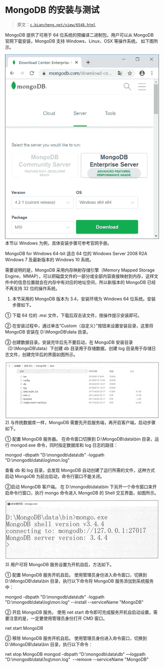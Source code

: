# MongoDB 的安装与测试

> 原文：[`c.biancheng.net/view/6548.html`](http://c.biancheng.net/view/6548.html)

MongoDB 提供了可用于 64 位系统的预编译二进制包，用户可以从 MongoDB 官网下载安装，MongoDB 支持 Windows、Linux、OSX 等操作系统。 如下图所示。

![](img/53c71bf3fee56479cb2f9065b93f07a5.png)
本节以 Windows 为例，具体安装步骤可参考官网手册。

MongoDB for Windows 64-bit 适合 64 位的 Windows Server 2008 R2A Windows 7 及最新版本的 Windows 10 系统。

需要说明的是，MongoDB 采用内存映射存储引擎（Memory Mapped Storage Engine，MMAP），可以把磁盘文件的一部分或全部内容直接映射到内存，这样文件中的信息位置就会在内存中有对应的地址空间，所以新版本的 MongoDB 已经不再支持 32 位的操作系统。

1) 本节采用的 MongoDB 版本为 3.4，安装环境为 Windows 64 位系统。安装步骤如下。

① 下载 64 位的 .msi 文件，下载后双击该文件，按操作提示安装即可。

② 在安装过程中，通过单击“Custom（自定义）”按钮来设置安装目录，这里将 MongoDB 安装在 D:\MongoDB\data 目录。

③ 创建数据目录。安装完毕后先不要启动，在 MongoDB 安装目录（D:\MongoDB\data）下创建 db 目录用于存储数据，创建 log 目录用于存储日志文件，创建完毕后的界面如图所示。

![](img/419baf815754354d53f43ab7314bd4cb.png)
2) 与传统数据库一样，MongoDB 需要先开启服务端，再开启客户端，启动步骤如下。

① 配置 MongoDB 服务器。
在命令窗口切换到 D:\MongoDB\data\bin 目录，运行 mongod.exe 命令，同时指定数据库和 log 日志的路径：

mongod -dbpath "D:\mongodb\data\db" -logpath
"D:\mongodb\data\log\mon.log"

查看 db 和 log 目录，会发现 MongoDB 自动创建了运行所需的文件，这种方式启动 MongoDB 为前台启动，命令行窗口不能关闭。

②启动 MongoDB 客户端。
在 D:\mongodb\data\bin 下另开一个命令窗口来开启命令行窗口，执行 mongo 命令进入 MongoDB 的 Shell 交互界面，如图所示。

![](img/cd8eba4aea746ce9d50eee85faada8e5.png)
3) 用户可将 MongoDB 服务设置为开机自启，方法如下。

① 配置 MongoDB 服务开机自启。
使用管理员身份进入命令窗口，切换到 D:\MongoDB\data\bin 目录，执行以下命令将 MongoDB 服务添加到系统服务中：

mongod -dbpath "D:\mongodb\data\db" -logpath
"D:\mongodb\data\log\mon.log" --install --serviceName "MongoDB"

② 开启 MongoDB 服务。
使用 net start 命令即可完成服务开机自启动设置，需要注意的是，一定要使用管理员身份打开 CMD 窗口。

net start MongoDB

③ 移除 MongoDB 服务开机自启。
使用管理员身份进入命令窗口，切换到 D:\MongoDB\data\bin 目录，执行以下命令：

net stop MongoDB
mongod -dbpath "D:\mongodb\data\db" —logpath "D:\mongodb\data\1og\mon.log"  --remove --serviceName "MongoDB"